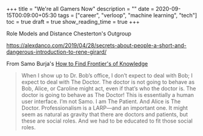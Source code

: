 +++
title = "We're all Gamers Now"
description = ""
date = 2020-09-15T00:09:00+05:30
tags = ["career", "verloop", "machine learning", "tech"]
toc = true
draft = true
show_reading_time = true
+++

Role Models and Distance
Chesterton's Outgroup


https://alexdanco.com/2019/04/28/secrets-about-people-a-short-and-dangerous-introduction-to-rene-girard/

From Samo Burja's [How to Find Frontier's of Knowledge](https://medium.com/@samo.burja/how-to-find-the-frontiers-of-knowledge-ada58d0be155)

> When I show up to Dr. Bob’s office, I don’t expect to deal with Bob; I expect to deal with The Doctor. The doctor is not going to behave as Bob, Alice, or Caroline might act, even if that’s who the doctor is. The doctor is going to behave as The Doctor! This is essentially a human user interface. I’m not Samo. I am The Patient. And Alice is The Doctor. Professionalism is a LARP—and an important one. It might seem as natural as gravity that there are doctors and patients, but these are social roles. And we had to be educated to fit those social roles.